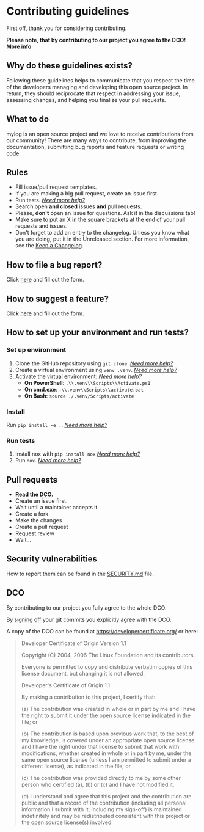 # Contributing guidelines

First off, thank you for considering contributing.

**Please note, that by contributing to our project you agree to the DCO! [More info](#dco)**

## Why do these guidelines exists?

Following these guidelines helps to communicate that you respect the time of the developers managing and developing this open source project. In return, they should reciprocate that respect in addressing your issue, assessing changes, and helping you finalize your pull requests.

## What to do

mylog is an open source project and we love to receive contributions from our community! There are many ways to contribute, from improving the documentation, submitting bug reports and feature requests or writing code.

## Rules

- Fill issue/pull request templates.
- If you are making a big pull request, create an issue first.
- Run tests. _[Need more help?](#run-tests)_
- Search open **and closed** issues **and** pull requests.
- Please, **don't** open an issue for questions. Ask it in the discussions tab!
- Make sure to put an X in the square brackets at the end of your pull requests and issues.
- Don't forget to add an entry to the changelog. Unless you know what you are doing, put it in the Unreleased section. For more information, see the [Keep a Changelog](https://keepachangelog.com/en/1.0.0/).

## How to file a bug report?

Click [here](https://github.com/koviubi56/mylog/issues/new?assignees=&labels=bug&template=bug_report.yml) and fill out the form.

## How to suggest a feature?

Click [here](https://github.com/koviubi56/mylog/issues/new?assignees=&labels=enhancement&template=feature_request.yml) and fill out the form.

## How to set up your environment and run tests?

### Set up environment

1. Clone the GitHub repository using `git clone`. _[Need more help?](https://docs.github.com/en/repositories/creating-and-managing-repositories/cloning-a-repository)_
1. Create a virtual environment using `venv .venv`. _[Need more help?](https://packaging.python.org/en/latest/tutorials/installing-packages/#creating-virtual-environments)_
1. Activate the virtual environment: _[Need more help?](https://packaging.python.org/en/latest/tutorials/installing-packages/#tab-set--5-input--1)_
    - **On PowerShell**: `.\\.venv\\Scripts\\Activate.ps1`
    - **On cmd.exe**: `.\\.venv\\Scripts\\activate.bat`
    - **On Bash**: `source ./.venv/Scripts/activate`

### Install

Run `pip install -e .`. _[Need more help?](https://packaging.python.org/en/latest/tutorials/installing-packages/#installing-from-a-local-src-tree)_

### Run tests

1. Install nox with `pip install nox` _[Need more help?](https://nox.thea.codes/en/stable/index.html#welcome-to-nox)_
1. Run `nox`. _[Need more help?](https://nox.thea.codes/en/stable/index.html#welcome-to-nox)_

## Pull requests

- **Read the [DCO](#dco).**
- Create an issue first.
- Wait until a maintainer accepts it.
- Create a fork.
- Make the changes
- Create a pull request
- Request review
- Wait...

## Security vulnerabilities

How to report them can be found in the [SECURITY.md](SECURITY.md) file.

## DCO

By contributing to our project you fully agree to the whole DCO.

By [signing off](https://git-scm.com/docs/git-commit#Documentation/git-commit.txt--s) your git commits you explicitly agree with the DCO.

A copy of the DCO can be found at <https://developercertificate.org/> or here:

> Developer Certificate of Origin
> Version 1.1
>
> Copyright (C) 2004, 2006 The Linux Foundation and its contributors.
>
> Everyone is permitted to copy and distribute verbatim copies of this
> license document, but changing it is not allowed.
>
> Developer's Certificate of Origin 1.1
>
> By making a contribution to this project, I certify that:
>
> (a) The contribution was created in whole or in part by me and I
> have the right to submit it under the open source license
> indicated in the file; or
>
> (b) The contribution is based upon previous work that, to the best
> of my knowledge, is covered under an appropriate open source
> license and I have the right under that license to submit that
> work with modifications, whether created in whole or in part
> by me, under the same open source license (unless I am
> permitted to submit under a different license), as indicated
> in the file; or
>
> (c) The contribution was provided directly to me by some other
> person who certified (a), (b) or (c) and I have not modified
> it.
>
> (d) I understand and agree that this project and the contribution
> are public and that a record of the contribution (including all
> personal information I submit with it, including my sign-off) is
> maintained indefinitely and may be redistributed consistent with
> this project or the open source license(s) involved.
